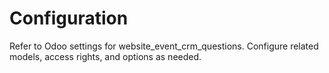# Configuration

Refer to Odoo settings for website_event_crm_questions. Configure related models, access rights, and options as needed.
